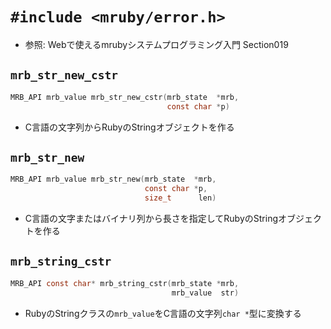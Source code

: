# `#include <mruby/error.h>`
- 参照: Webで使えるmrubyシステムプログラミング入門 Section019

## `mrb_str_new_cstr`
```c
MRB_API mrb_value mrb_str_new_cstr(mrb_state  *mrb,
                                   const char *p)
```
- C言語の文字列からRubyのStringオブジェクトを作る

## `mrb_str_new`
```c
MRB_API mrb_value mrb_str_new(mrb_state  *mrb,
                              const char *p,
                              size_t      len)
```
- C言語の文字またはバイナリ列から長さを指定してRubyのStringオブジェクトを作る

## `mrb_string_cstr`
```c
MRB_API const char* mrb_string_cstr(mrb_state *mrb,
                                    mrb_value  str)
```
- RubyのStringクラスの`mrb_value`をC言語の文字列`char *`型に変換する
